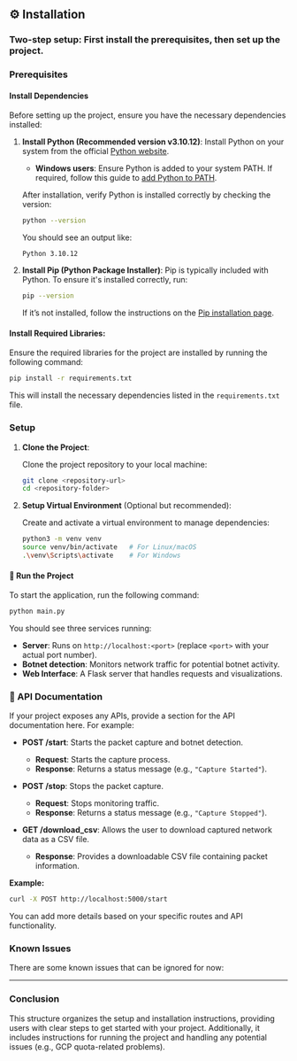 ## ⚙️ **Installation**

### **Two-step setup: First install the prerequisites, then set up the project.**

### **Prerequisites**

#### **Install Dependencies**

Before setting up the project, ensure you have the necessary dependencies installed:

1. **Install Python (Recommended version v3.10.12)**:
   Install Python on your system from the official [Python website](https://www.python.org/downloads/release/python-31012).
   - **Windows users**: Ensure Python is added to your system PATH. If required, follow this guide to [add Python to PATH](https://stackoverflow.com/questions/3701646/how-to-add-to-the-pythonpath-in-windows-so-it-finds-my-modules-packages).

   After installation, verify Python is installed correctly by checking the version:

   ```bash
   python --version
   ```

   You should see an output like:
   ```
   Python 3.10.12
   ```

2. **Install Pip (Python Package Installer)**:
   Pip is typically included with Python. To ensure it's installed correctly, run:

   ```bash
   pip --version
   ```

   If it’s not installed, follow the instructions on the [Pip installation page](https://pip.pypa.io/en/stable/installation/).

#### **Install Required Libraries**:

Ensure the required libraries for the project are installed by running the following command:

```bash
pip install -r requirements.txt
```

This will install the necessary dependencies listed in the `requirements.txt` file.

### **Setup**

1. **Clone the Project**:

   Clone the project repository to your local machine:

   ```bash
   git clone <repository-url>
   cd <repository-folder>
   ```

2. **Setup Virtual Environment** (Optional but recommended):

   Create and activate a virtual environment to manage dependencies:

   ```bash
   python3 -m venv venv
   source venv/bin/activate   # For Linux/macOS
   .\venv\Scripts\activate    # For Windows
   ```


#### **🚀 Run the Project**

To start the application, run the following command:

```bash
python main.py
```

You should see three services running:

- **Server**: Runs on `http://localhost:<port>` (replace `<port>` with your actual port number).
- **Botnet detection**: Monitors network traffic for potential botnet activity.
- **Web Interface**: A Flask server that handles requests and visualizations.

### **📖 API Documentation**

If your project exposes any APIs, provide a section for the API documentation here. For example:

- **POST /start**: Starts the packet capture and botnet detection.
  - **Request**: Starts the capture process.
  - **Response**: Returns a status message (e.g., `"Capture Started"`).
  
- **POST /stop**: Stops the packet capture.
  - **Request**: Stops monitoring traffic.
  - **Response**: Returns a status message (e.g., `"Capture Stopped"`).

- **GET /download_csv**: Allows the user to download captured network data as a CSV file.
  - **Response**: Provides a downloadable CSV file containing packet information.

**Example:**

```bash
curl -X POST http://localhost:5000/start
```

You can add more details based on your specific routes and API functionality.

### **Known Issues**

There are some known issues that can be ignored for now:


---

### Conclusion

This structure organizes the setup and installation instructions, providing users with clear steps to get started with your project. Additionally, it includes instructions for running the project and handling any potential issues (e.g., GCP quota-related problems).
